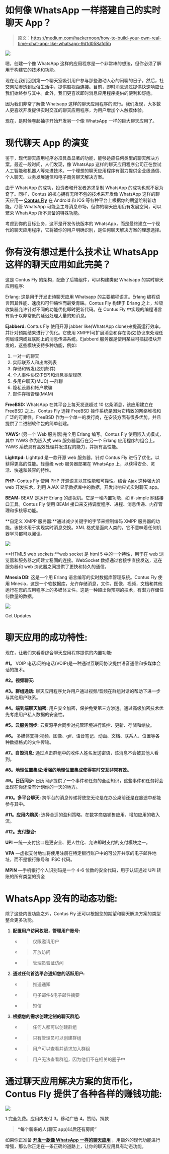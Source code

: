 # 如何像 WhatsApp 一样搭建自己的实时聊天 App？

> 原文：<https://medium.com/hackernoon/how-to-build-your-own-real-time-chat-app-like-whatsapp-9d1d058afd5b>

![](img/9980bda89f8d0881dcd46ee7c963df9d.png)

嗯，创建一个像 WhatsApp 这样的应用程序是一个非常棒的想法，但你必须了解用于构建它的技术和功能。

现在让我们回到第一个聊天室吸引用户参与那些激动人心的闲聊的日子。然后，社交网站渗透到世俗生活中，提供超视距连接。目前，即时消息通过提供快速响应让我们始终参与其中。此外，我们更喜欢即时消息应用程序提供的便利和舒适。

因为我们非常了解像 Whatsapp 这样的聊天应用程序的流行。我们发现，大多数人更喜欢开发提供实时交互的聊天应用程序，为用户增加个人触摸体验。

现在，是时候卷起袖子开始开发另一个像 WhatsApp 一样的巨大聊天应用了。

# **现代聊天 App 的演变**

鉴于，现代聊天应用程序必须具备显著的功能，能够适应任何类型的聊天解决方案。最近一段时间，人们发现，像 WhatsApp 这样的聊天应用程序公司正在尝试人工智能和机器人等先进技术。一个理想的聊天应用程序有潜力提供企业级通信、个人聊天、业务发展通信和电子商务聊天解决方案。

由于 WhatsApp 的成功，投资者和开发者追求复制 WhatsApp 的成功也就不足为奇了。同样，Contus 的核心拥有无所不包的技术来开发像 WhatsApp 这样的聊天应用— [**Contus Fly**](http://www.contus.com/messaging-solutions.php?utm_source=whatsapp-clone&utm_medium=InContentLink&utm_campaign=Hackernoon) 在 Android 和 iOS 等各种平台上根据你的期望绘制新功能。尽管 WhatsApp 可能会主导消息市场，但你的聊天应用仍有发展空间，可以繁荣 WhatsApp 所不具备的特殊功能。

考虑到你的目标业务，这不是开发传统版本的 WhatsApp，而是最终建立一个现代的聊天应用程序，它将被你的用户明确识别，是任何聊天解决方案的理想选择。

# **你有没有想过是什么技术让 WhatsApp 这样的聊天应用如此完美？**

这是 Contus Fly 的架构，配备了后端组件，可以构建类似 Whatsapp 的实时聊天应用程序:

Erlang: 这是用于开发史诗聊天应用 Whatsapp 的主要编程语言。Erlang 编程语言因其性能、速度和可伸缩性而最受青睐。Contus Fly 构建于 Erlang 之上，垃圾收集器允许针对不同的功能优化即时更新代码。在 Contus Fly 中实现的编程语言有助于以非常低的延迟处理大量的短消息。

**Ejabberd:** Contus Fly 使用开源 jabber like(WhatsApp clone)来提高运行效率，并针对预期结果进行了优化。它使用 XMPP(可扩展消息和存在协议)协议来处理任何局域网或互联网上的消息传递系统。Ejabberd 服务器是使用某些可插拔模块开发的，这些模块支持多种功能，例如:

1.  一对一的聊天
2.  实际联系人和出席列表
3.  存储和转发(脱机邮件)
4.  个人事件协议(PEP)和消息类型规范
5.  多用户聊天(MUC) —群聊
6.  隐私设置和帐户欺骗
7.  邮件存档管理(MAM)

**FreeBSD:** WhatsApp 在其平台上每天发送超过 10 亿条消息，该应用建立在 FreeBSD 之上。Contus Fly 选择 FreeBSD 操作系统是因为它精致的网络堆栈和广泛的可靠性。FreeBSD 作为一个单一的发行商，在安装方面有很多优势，并且提供了二进制软件包的简单创建。

**YAWS:** (另一个 Web 服务器)完全用 Erlang 编写。Contus Fly 使用嵌入式模式，其中 YAWS 作为嵌入式 web 服务器运行在另一个 Erlang 应用程序的组合上。YAWS 系统具有高效处理并发进程的能力，并拥有高性能。

**Lighttpd:** Lighttpd 是一款开源 web 服务器，针对 Contus Fly 进行了优化，以获得更高的性能。轻量级 web 服务器部署在 WhatsApp 上，以获得安全、灵活、快速和兼容的特性。

**PHP:** Contus Fly 使用 PHP 开源语言以其性能和可靠性。结合 Ajax 这种强大的 web 开发技术，利用 AJAX 显示数据库中的数据，开发出响应式实时聊天 app。

**BEAM:** BEAM 是运行 Erlang 的虚拟机。它是一堆内置功能，如 if-simple 网络接口工具。Contus Fly 使用 BEAM 接口来支持调度程序、进程、消息传递、内存管理和多核等功能。

**自定义 XMPP 服务器:**通过减少关键字的字节来控制编码 XMPP 服务器的功能。该技术用于实现实时消息交换。XML 格式是面向人类的，它不意味着任何机器学习都可以阅读。

![](img/57be132e8e81ea7e22e06f1bce1709cd.png)

**HTML5 web sockets:**web socket 是 html 5 中的一个特性，用于在 web 浏览器和服务器之间建立稳固的连接。WebSocket 数据通过套接字直接发送，这在服务器和 web 浏览器之间提供了更快和持久的通信。

**Mnesia DB:** 这是一个用 Erlang 语言编写的实时数据库管理系统。Contus Fly 使用 Mnesia，这是一个软数据库，允许存储消息，文件，图像，视频，文档和其他运行在您的应用程序上的多媒体文件。这是一种超出你预期的技术，有潜力存储任何数量的数据。

[![](img/53e65cf581f365a655c2ec99e4583e20.png)](https://www.contus.com/messaging-solutions.php?utm_source=whatsapp-clone&utm_medium=InContentLink1&utm_campaign=Hackernoon)

Get Updates

# 聊天应用的成功特性:

现在，让我们来看看综合聊天应用程序提供的内置功能:

**#1。**
VOIP 电话:网络电话(VOIP)是一种通过互联网协议提供语音通信和多媒体会话的技术。

**#2。视频聊天:**

**#3。群组通话:**
聊天应用程序允许用户通过视频/音频在群组对话的帮助下进一步与其他用户联系。

**#4。端到端聊天加密:**
用户安全加密，保护免受第三方渗透。通过高级加密技术优先考虑用户私人数据的安全性。

**#5。云服务同步:**
云资源平台同步对托管环境进行监控、更新、存储和缩放。

**#6。**
多媒体支持:视频、图像、gif、语音笔记、动画、文档、联系人、位置等各种数据格式的文件传输。

**#7。自毁消息:**
通过点击群组中的收件人姓名发送密语，该消息不会被其他人看到。

**#8。地理位置集成:增强的地理位置集成使得实时交互非常有效。**

**#9。日历同步:**
日历同步提供了一个事件和任务的全面知识，这些事件和任务将会出现在你还没有计划你的一天的地方。

**#10。多平台聊天:**
跨平台的消息传递将使您无论是在办公桌前还是在旅途中都能参与其中。

**#11。应用内购买:**
选择合适的盈利策略，在数字商店销售应用，增加应用的收入流。

**#12。支付整合:**

**UPI** —统一支付接口是更安全、更人性化、允许即时支付的支付模块之一。

**VPA** —虚拟支付地址将使用注册在特定银行账户中的可公开共享的电子邮件地址，而不是银行账号和 IFSC 代码。

**MPIN** —手机银行个人识别码是一个 4-6 位数的安全代码，用于认证通过 UPI 转账的所有类型的资金

# WhatsApp 没有的动态功能:

除了这些内置功能之外，Contus Fly 还可以根据您的期望和聊天解决方案的类型整合更多功能。

1.  **配置用户访问权限，管理用户账号:**
    - >仅限邀请用户
    - >开放访问
    - >管理员验证访问
2.  **通过任何首选平台通知您的活跃用户:**
    - >推送通知
    - >电子邮件&电子邮件摘要
    - >短信
3.  **根据您的需求创建定制的聊天群组:**
    - >任何人都可以创建群组
    - >只有管理员可以创建群组
    - >用户可以查看并请求加入群组
    - >用户无法查看群组，因为他们不在相关的圈子中

# 通过聊天应用解决方案的货币化，Contus Fly 提供了各种各样的赚钱功能:

![](img/f4f1467f4e41c0c9a0134af665d34181.png)

1.完全免费。应用内支付
3。移动广告
4。赞助。捐款

> **“每个新来的人(聊天 app)以后还有房间”**

如果你正准备 [**开发一款像 WhatsApp 一样的聊天应用**](http://www.contus.com/messaging-solutions.php?utm_source=whatsapp-clone&utm_medium=CTA&utm_campaign=Hackernoon) ，用额外的现代功能进行增强，那么你正走在一条正确的道路上，让你的聊天应用具有动态功能。